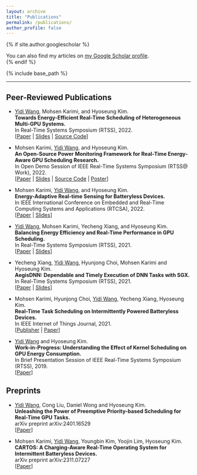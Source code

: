 ```yaml
---
layout: archive
title: "Publications"
permalink: /publications/
author_profile: false
---
```


{% if site.author.googlescholar %}
  <div class="wordwrap">You can also find my articles on <a href="{{site.author.googlescholar}}">my Google Scholar profile</a>.</div>
{% endif %}

{% include base_path %}

<!-- {% for post in site.publications reversed %}
  {% include archive-single.html %}
{% endfor %} -->

---

## Peer-Reviewed Publications

* <u>Yidi Wang</u>, Mohsen Karimi, and Hyoseung Kim.  
    **Towards Energy-Efficient Real-Time Scheduling of Heterogeneous Multi-GPU Systems.**  
    In Real-Time Systems Symposium (RTSS), 2022.  
    [[Paper](https://yidiwang21.github.io/files/2022/RTSS22_sBEET-mg.pdf) | [Slides](https://yidiwang21.github.io/files/2022/RTSS22_sBEET-mg_slides.pdf) | [Source Code](https://github.com/rtenlab/sBEET-mg)]

* Mohsen Karimi, <u>Yidi Wang</u>, and Hyoseung Kim.  
    **An Open-Source Power Monitoring Framework for Real-Time Energy-Aware GPU Scheduling Research.**  
    In Open Demo Session of IEEE Real-Time Systems Symposium (RTSS@ Work), 2022.  
    [[Paper](https://yidiwang21.github.io/files/2022/RTSSWork22_paper.pdf) | [Slides](https://yidiwang21.github.io/files/2022/RTSSWork22_slides.pdf) | [Source Code](https://github.com/rtenlab/gpu_power_monitoring) | [Poster](https://yidiwang21.github.io/files/2022/RTSSWork22_poster.pdf)]

* Mohsen Karimi, <u>Yidi Wang</u>, and Hyoseung Kim.  
    **Energy-Adaptive Real-time Sensing for Batteryless Devices.**  
    In IEEE International Conference on Embedded and Real-Time Computing Systems and Applications (RTCSA), 2022.  
    [[Paper](https://yidiwang21.github.io/files/2022/RTCSA22_AoI.pdf) | [Slides](https://yidiwang21.github.io/files/2022/RTCSA22_AoI_slides.pdf)]

* <u>Yidi Wang</u>, Mohsen Karimi, Yecheng Xiang, and Hyoseung Kim.  
    **Balancing Energy Efficiency and Real-Time Performance in GPU Scheduling.**  
    In Real-Time Systems Symposium (RTSS), 2021.  
    [[Paper](https://yidiwang21.github.io/files/2021/RTSS21_sBEET.pdf) | [Slides](https://yidiwang21.github.io/files/2021/RTSS21_sBEET_slides.pdf)]

* Yecheng Xiang, <u>Yidi Wang</u>, Hyunjong Choi, Mohsen Karimi and Hyoseung Kim.  
    **AegisDNN: Dependable and Timely Execution of DNN Tasks with SGX.**  
    In Real-Time Systems Symposium (RTSS), 2021.  
    [[Paper](https://yidiwang21.github.io/files/2021/RTSS21_AegisDNN.pdf) | [Slides](https://yidiwang21.github.io/files/2021/RTSS21_AegisDNN_slides.pdf)]

* Mohsen Karimi, Hyunjong Choi, <u>Yidi Wang</u>, Yecheng Xiang, Hyoseung Kim.  
    **Real-Time Task Scheduling on Intermittently Powered Batteryless Devices.**  
    In IEEE Internet of Things Journal, 2021.  
    [[Publisher](https://ieeexplore.ieee.org/document/9378771) | [Paper](https://yidiwang21.github.io/files/2021/iotj2021-ipd.pdf)]

* <u>Yidi Wang</u> and Hyoseung Kim.  
    **Work-in-Progress: Understanding the Effect of Kernel Scheduling on GPU Energy Consumption.**  
    In Brief Presentation Session of IEEE Real-Time Systems Symposium (RTSS), 2019.  
    [[Paper](https://yidiwang21.github.io/files/2019/rtss19wip-gpu)]

## Preprints

* <u>Yidi Wang</u>, Cong Liu, Daniel Wong and Hyoseung Kim.  
**Unleashing the Power of Preemptive Priority-based Scheduling for Real-Time GPU Tasks.**  
arXiv preprint arXiv:2401.16529  
[[Paper](https://arxiv.org/abs/2401.16529)]

* Mohsen Karimi, <u>Yidi Wang</u>, Youngbin Kim, Yoojin Lim, Hyoseung Kim.  
**CARTOS: A Charging-Aware Real-Time Operating System for Intermittent Batteryless Devices.**  
arXiv preprint arXiv:2311.07227  
[[Paper](https://arxiv.org/abs/2311.07227)]